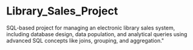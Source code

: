 # Library_Sales_Project
SQL-based project for managing an electronic library sales system, including database design, data population, and analytical queries using advanced SQL concepts like joins, grouping, and aggregation."
